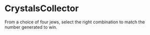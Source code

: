 # CrystalsCollector
From a choice of four jews, select the right combination to match the number generated to win.
